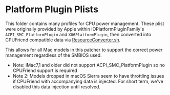 # Platform Plugin Plists

This folder contains many profiles for CPU power management. These plist were originally provided by Apple within IOPlatformPluginFamily's `ACPI_SMC_PlatformPlugin` and `X86PlatformPlugin`, then converted into CPUFriend compatible data via [ResourceConverter.sh](https://github.com/acidanthera/CPUFriend/blob/master/Tools/ResourceConverter.sh).

This allows for all Mac models in this patcher to support the correct power management regardless of the SMBIOS used.

* Note: iMac7,1 and older did not support ACPI_SMC_PlatformPlugin so no CPUFriend support is required
* Note 2: Models dropped in macOS Sierra seem to have throttling issues if CPUFriend with accompanying data is injected. For short term, we've disabled this data injection until resolved.